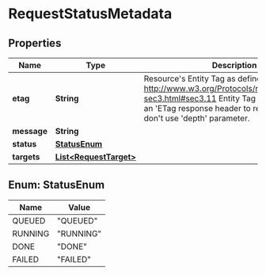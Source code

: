 

# RequestStatusMetadata

## Properties

| Name | Type | Description | Notes |
| ------------ | ------------- | ------------- | ------------- |
| **etag** | **String** | Resource&#39;s Entity Tag as defined in http://www.w3.org/Protocols/rfc2616/rfc2616-sec3.html#sec3.11  Entity Tag is also added as an &#39;ETag response header to requests which don&#39;t use &#39;depth&#39; parameter.  |  [optional] [readonly] |
| **message** | **String** |  |  [optional] |
| **status** | [**StatusEnum**](#StatusEnum) |  |  [optional] |
| **targets** | [**List&lt;RequestTarget&gt;**](RequestTarget.md) |  |  [optional] |



## Enum: StatusEnum

| Name | Value |
| ---- | -----
| QUEUED | &quot;QUEUED&quot; |
| RUNNING | &quot;RUNNING&quot; |
| DONE | &quot;DONE&quot; |
| FAILED | &quot;FAILED&quot; |


